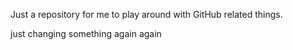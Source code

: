 Just a repository for me to play around with GitHub related things.

just changing something
again
again

